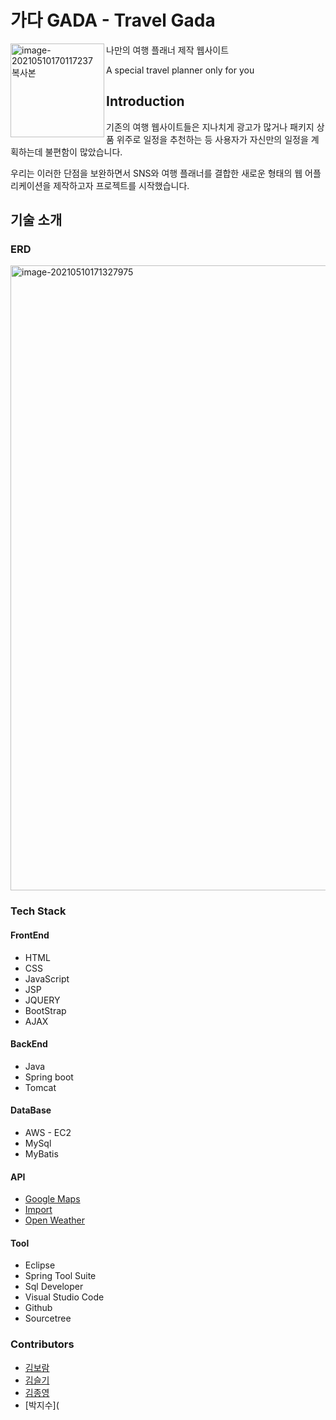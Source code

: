 # 가다 GADA - Travel Gada

<img width="150" alt="image-20210510170117237 복사본" src="https://user-images.githubusercontent.com/75013009/117630313-08848980-b1b6-11eb-9779-2d3e8f6f0e0f.png" align="left">

나만의 여행 플래너 제작 웹사이트

A special travel planner only for you



## Introduction

기존의 여행 웹사이트들은 지나치게 광고가 많거나 패키지 상품 위주로 일정을 추천하는 등 사용자가 자신만의 일정을 계획하는데 불편함이 많았습니다.

우리는 이러한 단점을 보완하면서 SNS와 여행 플래너를 결합한 새로운 형태의 웹 어플리케이션을 제작하고자 프로젝트를 시작했습니다.



## 기술 소개

### ERD

<img width="1000" alt="image-20210510171327975" src="https://user-images.githubusercontent.com/75013009/117854037-09a3dc80-b2c4-11eb-9abb-10fbc9604d3f.png">



### Tech Stack

#### FrontEnd

- HTML
- CSS
- JavaScript
- JSP
- JQUERY
- BootStrap
- AJAX



#### BackEnd

- Java
- Spring boot
- Tomcat



#### DataBase

- AWS - EC2
- MySql
- MyBatis



#### API

- [Google Maps](https://developers.google.com/maps?hl=ko)
- [Import](https://www.iamport.kr)
- [Open Weather](https://openweathermap.org/api)



#### Tool

- Eclipse
- Spring Tool Suite
- Sql Developer
- Visual Studio Code
- Github
- Sourcetree



### Contributors

- [김보람](https://github.com/gulchichi)
- [김슬기](https://github.com/seullkki)
- [김종영](https://github.com/jongyeongsseu)
- [박지수](

